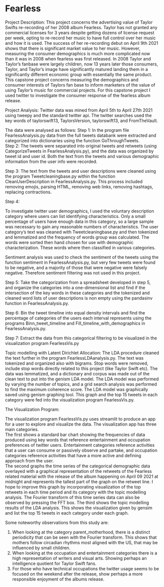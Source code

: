 # Fearless

Project Description:
This project concerns the advertising value of Taylor Swifts re-recording of her 2008 album Fearless.  Taylor has not granted any commercial licenses for 3 years despite getting dozens of license request per week, opting to re-record her music to have full control over her music and how it is used.   The success of her re-recording debut on April 9th 2021 shows that there is significant market value to her music.  However, measuring the consumer demographics is much more complicated now than it was in 2008 when fearless was first released.   In 2008 Taylor and Taylor’s fanbase were largely children, now 13 years later those consumers, Taylor, and Taylor’s image have significantly matured landing them in a significantly different economic group with essentially the same product. This capstone project concerns measuring the demographics and consumer interests of Taylors fan base to inform marketers of the value of using Taylor’s music for commercial projects.  For this capstone project I used twitter to investigate the consumer response of the fearless album release. 

Project Analysis:
Twitter data was mined from April 5th to April 27th 2021 using tweepy and the standard twitter api.   The twitter searches used the key words of taylorswift13, TaylorsVersion, taylorswift13, and FromTheVault. 

The data were analysed as follows:
Step 1:
In the program file FearlessAnalysis.py data from the full tweets databank were extracted and categorized into dictionaries using the function GoThroughTweets.  
Step 2:
The tweets were separated into original tweets and retweets (using CategorizeTweets in FearlessAnalysis.py), and the data was organized by tweet id and user id. Both the text from the tweets and various demographic information from the user info were recorded.

Step 3:
The text from the tweets and user descriptions were cleaned using the program Tweetcleaningbase.py within the function CleanUserDescription in FearlessAnalysis.py.  This process included removing emojis, parsing HTML, removing web links, removing hashtags, replacing contractions.

Step 4:

To investigate twitter user demographics, I used the voluntary description category where users can list identifying characteristics.  Only a small percentage of users have enough data in this category, so a large sample was necessary to gain any reasonable numbers of characteristics. The user category’s text was cleaned with Tweetcleaningbase.py and then tokenized and lemmatized and the frequency of words group was calculated.  The words were sorted then hand chosen for use with demographic characterization.   These words where then classified in various categories. 

Sentiment analysis was used to check the sentiment of the tweets using the function sentiment in FearlessAnalysis.py, but very few tweets were found to be negative, and a majority of those that were negative were falsely negative.  Therefore sentiment filtering was not used in this project. 

Step 5:
Take the categorization from a spreadsheet developed in step 5, and organize the categories into a one-dimensional list and find if the intersection of the key words in these categories and the tokenized and cleaned word lists of user descriptions is non empty using the pandasinv function in FearlessAnalysis.py. 

Step 6:
Bin the tweet timeline into equal density intervals and find the percentage of categories of the users each interval represents using the programs Binn_tweet_timeline and Fill_timeline_with_demographics in FearlessAnalysis.py.

Step 7:
Extract the data from this categorical filtering to be visualized in the visualization program FearlessVis.py

Topic modelling with Latent Dirichlet Allocation: 
The LDA procedure cleaned the text further in the program FearlessLDAanalysis.py.  The text was tokenized and organized also with bigrams.  Stop words were removed, include stop words directly related to this project (like Taylor Swift etc).  The data was lemmatized, and a dictionary and corpus was made out of the clean text to put into the genism LDA model.  The LDA model was performed by varying the number of topics, and a grid search analysis was performed to find the maximum coherence score.  The LDA model was graphically saved using genism graphing tool.  This graph and the top 15 tweets in each category were fed into the visualization program FearlessVis.py.

The Visualization Program:

The visualization program FearlessVis.py uses streamlit to produce an app for a user to explore and visualize the data.  The visualization app has three main categories.  
The first shows a standard bar chart showing the frequencies of data produced using key words that reference entertainment and occupation preferences of twitter users.   Entertainment categories reference activities that a user can consume or passively observe and partake, and occupation categories reference activities that have a more active and defining approach from the user.  
The second graphs the time series of the categorical demographic data overlayed with a graphical representation of the retweets of the Fearless related material with the release of the album happening on April 09 2021 at midnight and represents the tallest part of the graph on the retweet line.  I hope to improve this graph by incorporating visualization of the top retweets in each time period and its category with the topic modelling analysis.   The Fourier transform of this time series data can also be observed by pressing the FFT box. 
The third shows the topic modelling results of the LDA analysis.  This shows the visualization given by gensim and list the top 15 tweets in each category under each graph. 

Some noteworthy observations from this study are:
1.	When looking at the category parent_motherhood, there is a distinct periodicity that can be seen with the Fourier transform.  This shows that mothers follow circadian rhythms most aligned with the US, that may be influenced by small children. 
2.	When looking at the occupation and entertainment categories there is a high representation of writers and visual arts.  Showing perhaps an intelligence quotient for Taylor Swift fans. 
3.	For those who have technical occupations the twitter usage seems to be focused on the weekend after the release, show perhaps a more responsible enjoyment of the albums release. 
